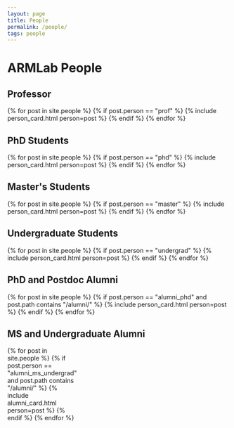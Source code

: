 ```yaml
---
layout: page
title: People
permalink: /people/
tags: people
---
```


<h1>ARMLab People</h1>

<div class="home">

  <h2>Professor</h2>
  <div class="posts">
    {% for post in site.people %}
      {% if post.person == "prof" %}
        {% include person_card.html person=post %}
      {% endif %}
    {% endfor %}
  </div>

  <h2>PhD Students</h2>
  <div class="posts">
    {% for post in site.people %}
      {% if post.person == "phd" %}
        {% include person_card.html person=post %}
      {% endif %}
    {% endfor %}
  </div>

  <h2>Master's Students</h2>
  <div class="posts">
    {% for post in site.people %}
      {% if post.person == "master" %}
        {% include person_card.html person=post %}
      {% endif %}
    {% endfor %}
  </div>

  <h2>Undergraduate Students</h2>
  <div class="posts">
    {% for post in site.people %}
      {% if post.person == "undergrad" %}
        {% include person_card.html person=post %}
      {% endif %}
    {% endfor %}
  </div>

  <h2>PhD and Postdoc Alumni</h2>
  <div class="posts">
    {% for post in site.people %}
      {% if post.person == "alumni_phd"  and post.path contains "/alumni/" %}
        {% include person_card.html person=post %}
      {% endif %}
    {% endfor %}
  </div>

  <h2>MS and Undergraduate Alumni</h2>
  <div class="posts" style="display: grid; grid-template-columns: repeat(3, 1fr); gap: 20px;">
    {% for post in site.people %}
      {% if post.person == "alumni_ms_undergrad" and post.path contains "/alumni/" %}
        {% include alumni_card.html person=post %}
      {% endif %}
    {% endfor %}
  </div>

</div>

<!-- {% include pagination.html %} -->
